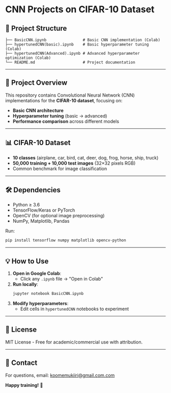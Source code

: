 # **CNN Projects on CIFAR-10 Dataset**

## **📂 Project Structure**
```
├── BasicCNN.ipynb                # Basic CNN implementation (Colab)
├── hypertunedCNN(basic).ipynb    # Basic hyperparameter tuning (Colab)
├── hypertunedCNN(Advanced).ipynb # Advanced hyperparameter optimization (Colab)
└── README.md                     # Project documentation
```

---

## **🚀 Project Overview**
This repository contains Convolutional Neural Network (CNN) implementations for the **CIFAR-10 dataset**, focusing on:
- **Basic CNN architecture**
- **Hyperparameter tuning** (basic → advanced)
- **Performance comparison** across different models

---

## **📊 CIFAR-10 Dataset**
- **10 classes** (airplane, car, bird, cat, deer, dog, frog, horse, ship, truck)
- **50,000 training + 10,000 test images** (32×32 pixels RGB)
- Common benchmark for image classification

---

## **🛠️ Dependencies**
- Python ≥ 3.6
- TensorFlow/Keras or PyTorch
- OpenCV (for optional image preprocessing)
- NumPy, Matplotlib, Pandas

Run:  
```bash
pip install tensorflow numpy matplotlib opencv-python
```

---

## **💡 How to Use**
1. **Open in Google Colab**:  
   - Click any `.ipynb` file → "Open in Colab"  
2. **Run locally**:  
   ```bash
   jupyter notebook BasicCNN.ipynb
   ```
3. **Modify hyperparameters**:  
   - Edit cells in `hypertunedCNN` notebooks to experiment

---

## **📜 License**
MIT License - Free for academic/commercial use with attribution.

---

## **📧 Contact**
For questions, email: [koomemukiiri@gmail.com.com](mailto:your-email@example.com)  

**Happy training!** 🎉
